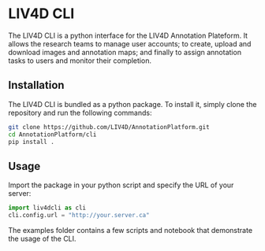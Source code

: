 # LIV4D CLI

The LIV4D CLI is a python interface for the LIV4D Annotation Plateform. It allows the research teams to manage user accounts; to
create, upload and download images and annotation maps; and finally to assign annotation tasks to users and monitor
their completion.

## Installation

The LIV4D CLI is bundled as a python package. To install it, simply clone the repository and run the following commands:

```bash
git clone https://github.com/LIV4D/AnnotationPlatform.git
cd AnnotationPlatform/cli
pip install .
```

## Usage

Import the package in your python script and specify the URL of your server:

```python
import liv4dcli as cli
cli.config.url = "http://your.server.ca"
```

The examples folder contains a few scripts and notebook that demonstrate the usage of the CLI.
